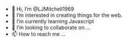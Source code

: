 - 👋 Hi, I’m @LJMitchell1969
- 👀 I’m interested in creating things for the web.
- 🌱 I’m currently learning Javascript
- 💞️ I’m looking to collaborate on ...
- 📫 How to reach me ...

<!---
LJMitchell1969/LJMitchell1969 is a ✨ special ✨ repository because its `README.md` (this file) appears on your GitHub profile.
You can click the Preview link to take a look at your changes.
--->
